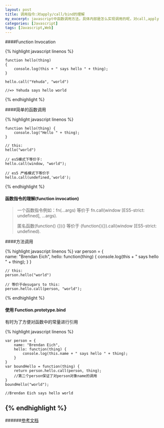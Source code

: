 ```yaml
---
layout: post
title: 调用指令:对apply/call/bind的理解
my_excerpt: javascript中函数调用方法，具体内部是怎么实现调用的呢，对call,apply,bind的理解
categories: [Javascript]
tags: [Javascript,Web]
---
```


####Function Invocation

{% highlight javascript linenos %}

    function hello(thing) 
    { 
        console.log(this + " says hello " + thing);
    }

    hello.call("Yehuda", "world") 

    //=> Yehuda says hello world  

{% endhighlight %}

####简单的函数调用

{% highlight javascript linenos %}

    function hello(thing) {  
        console.log("Hello " + thing);
    }

    // this:
    hello("world")

    // es5模式下等价于:
    hello.call(window, "world");  

    // es5 严格模式下等价于
    hello.call(undefined,'world');

{% endhighlight %}

#### 函数指令的理解(function invocation)

>一个函数指令例如：fn(...args) 等价于 fn.call(window [ES5-strict: undefined], ...args).
>
>匿名函数(function() {})() 等价于 (function(){}).call(window [ES5-strict: undefined).


####方法调用

{% highlight javascript linenos %}
    var person = {  
        name: "Brendan Eich",
        hello: function(thing) {
            console.log(this + " says hello " + thing);
        }
    }

    // this:
    person.hello("world")

    // 等价于desugars to this:
    person.hello.call(person, "world");  

{% endhighlight %}
    
#### 使用 Function.prototype.bind

有时为了方便对函数中的常量进行引用

{% highlight javascript linenos %}

    var person = {  
        name: "Brendan Eich",
        hello: function(thing) {
            console.log(this.name + " says hello " + thing);
        }
    }
    var boundHello = function(thing) { 
        return person.hello.call(person, thing); 
        //第二个person保证了对person对象name的调用
    }
    boundHello("world");  

    //Brendan Eich says hello world

{% endhighlight %}
-----------------------------

######[参考文档](http://yehudakatz.com/2011/08/11/understanding-javascript-function-invocation-and-this/)
